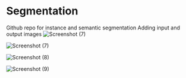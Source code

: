# Segmentation
Github repo for instance and semantic segmentation
Adding input and output images 
![Screenshot (7)](https://user-images.githubusercontent.com/63957082/139585557-89242bca-257e-48af-8a48-fb3f011be6c3.png)

![Screenshot (7)](https://user-images.githubusercontent.com/63957082/139585498-50c5a819-f014-4e69-8efd-9a9c84c7e5d4.png)


![Screenshot (8)](https://user-images.githubusercontent.com/63957082/139585612-ca730220-52a3-4321-8286-d3360fed76ab.png)

![Screenshot (9)](https://user-images.githubusercontent.com/63957082/139585692-de5d7459-9c67-4ff2-8ed6-66adaf1513e9.png)
